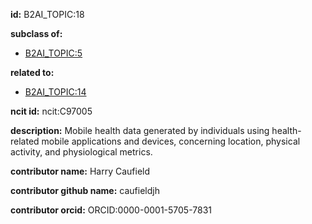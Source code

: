 **id:** B2AI_TOPIC:18

**subclass of:**

- [B2AI_TOPIC:5](../DataTopic.markdown)

**related to:**

- [B2AI_TOPIC:14](../DataTopic.markdown)

**ncit id:** ncit:C97005

**description:** Mobile health data generated by individuals using health-related mobile applications and devices, concerning location, physical activity, and physiological metrics.

**contributor name:** Harry Caufield

**contributor github name:** caufieldjh

**contributor orcid:** ORCID:0000-0001-5705-7831

